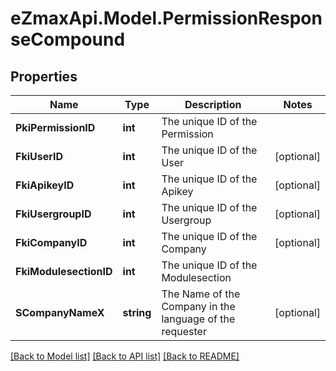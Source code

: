 
# eZmaxApi.Model.PermissionResponseCompound

## Properties

Name | Type | Description | Notes
------------ | ------------- | ------------- | -------------
**PkiPermissionID** | **int** | The unique ID of the Permission | 
**FkiUserID** | **int** | The unique ID of the User | [optional] 
**FkiApikeyID** | **int** | The unique ID of the Apikey | [optional] 
**FkiUsergroupID** | **int** | The unique ID of the Usergroup | [optional] 
**FkiCompanyID** | **int** | The unique ID of the Company | [optional] 
**FkiModulesectionID** | **int** | The unique ID of the Modulesection | 
**SCompanyNameX** | **string** | The Name of the Company in the language of the requester | [optional] 

[[Back to Model list]](../README.md#documentation-for-models)
[[Back to API list]](../README.md#documentation-for-api-endpoints)
[[Back to README]](../README.md)

